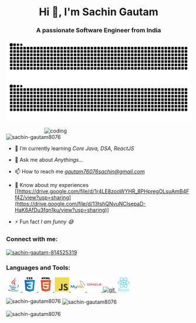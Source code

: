 <h1 align="center">Hi 👋, I'm Sachin Gautam</h1>
<h3 align="center">A passionate Software Engineer from India</h3>


![github contribution grid snake animation](https://raw.githubusercontent.com/shahradelahi/shahradelahi/output/github-contribution-grid-snake-dark.svg#gh-dark-mode-only)
![github contribution grid snake animation](https://raw.githubusercontent.com/shahradelahi/shahradelahi/output/github-contribution-grid-snake.svg#gh-light-mode-only)



<img align="right" alt="coding" width="400" src="https://i.pinimg.com/originals/06/60/ef/0660efe82fa3da42ed56eef013171835.gif">

<p align="left"> <img src="https://komarev.com/ghpvc/?username=sachin-gautam8076&label=Profile%20views&color=0e75b6&style=flat" alt="sachin-gautam8076" /> </p>

- 🌱 I’m currently learning *Core Java, DSA, ReactJS*

- 💬 Ask me about *Anythings...*

- 📫 How to reach me *gautam76076sachin@gmail.com*

- 📄 Know about my experiences [[https://drive.google.com/file/d/1r4LE8zooWYHR_8PHpregOLsuAmB4Ff4Z/view?usp=sharing](https://drive.google.com/file/d/13tshQNvuNCIsepaD-HaK6AfDu3fqn1ku/view?usp=sharing)]
- ⚡ Fun fact *I am funny 😅*

<h3 align="left">Connect with me:</h3>
<p align="left">
<a href="https://linkedin.com/in/sachin-gautam-814525319" target="blank"><img align="center" src="https://raw.githubusercontent.com/rahuldkjain/github-profile-readme-generator/master/src/images/icons/Social/linked-in-alt.svg" alt="sachin-gautam-814525319" height="30" width="40" /></a>
<!-- <a href="https://instagram.com/gauta_sachin" target="blank"><img align="center" src="https://raw.githubusercontent.com/rahuldkjain/github-profile-readme-generator/master/src/images/icons/Social/instagram.svg" alt="gauta_sachin" height="30" width="40" /></a>
</p> -->

<h3 align="left">Languages and Tools:</h3>
<p align="left"> <a href="https://www.java.com" target="_blank" rel="noreferrer"> <img src="https://raw.githubusercontent.com/devicons/devicon/master/icons/java/java-original.svg" alt="java" width="40" height="40"/> </a> <a href="https://www.w3schools.com/css/" target="_blank" rel="noreferrer"> <img src="https://raw.githubusercontent.com/devicons/devicon/master/icons/css3/css3-original-wordmark.svg" alt="css3" width="40" height="40"/> </a> <a href="https://www.w3.org/html/" target="_blank" rel="noreferrer"> <img src="https://raw.githubusercontent.com/devicons/devicon/master/icons/html5/html5-original-wordmark.svg" alt="html5" width="40" height="40"/> </a> <a href="https://developer.mozilla.org/en-US/docs/Web/JavaScript" target="_blank" rel="noreferrer"> <img src="https://raw.githubusercontent.com/devicons/devicon/master/icons/javascript/javascript-original.svg" alt="javascript" width="40" height="40"/> </a> <a href="https://www.mysql.com/" target="_blank" rel="noreferrer"> <img src="https://raw.githubusercontent.com/devicons/devicon/master/icons/mysql/mysql-original-wordmark.svg" alt="mysql" width="40" height="40"/> </a> <a href="https://www.oracle.com/" target="_blank" rel="noreferrer"> <img src="https://raw.githubusercontent.com/devicons/devicon/master/icons/oracle/oracle-original.svg" alt="oracle" width="40" height="40"/> </a> <a href="https://git-scm.com/" target="_blank" rel="noreferrer"> <img src="https://www.vectorlogo.zone/logos/git-scm/git-scm-icon.svg" alt="git" width="40" height="40"/> </a> <a href="https://reactjs.org/" target="_blank" rel="noreferrer"> <img src="https://raw.githubusercontent.com/devicons/devicon/master/icons/react/react-original-wordmark.svg" alt="react" width="40" height="40"/> </a> </p>

<p><img align="left" src="https://github-readme-stats.vercel.app/api/top-langs?username=sachin-gautam8076&show_icons=true&locale=en&layout=compact" alt="sachin-gautam8076" /></p>

<p>&nbsp;<img align="center" src="https://github-readme-stats.vercel.app/api?username=sachin-gautam8076&show_icons=true&locale=en" alt="sachin-gautam8076" /></p>

<p><img align="center" src="https://github-readme-streak-stats.herokuapp.com/?user=sachin-gautam8076&" alt="sachin-gautam8076" /></p>
